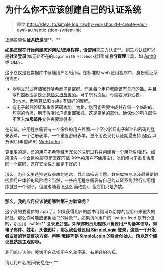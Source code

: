 # 为什么你不应该创建自己的认证系统

> 原文:[https://dev . to/simple log in/why-you-should-t-create-your-own-authentic ation-system-hjg](https://dev.to/simplelogin/why-you-shouldn-t-create-your-own-authentication-system-hjg)

正确实施**认证系统是**硬**。**

 **如果您现在开始创建您的网站/应用程序，请使用**第三方认证**。第三方认证可以是**社交登录**(如无处不在的`Login with Facebook`按钮)或**身份管理**工具，如 [Auth0](https://auth0.com) 或 [Okta](https://www.okta.com) 。

这不仅仅是在数据库中存储用户名/密码。在标准的 web 应用程序中，身份验证系统需要:

*   以明文形式存储密码[哈希](https://en.wikipedia.org/wiki/Cryptographic_hash_function#Password_verification)而不是密码。而且每个用户都应该有自己的[盐](https://en.wikipedia.org/wiki/Salt_(cryptography))。并且散列函数应该是[计算起来很昂贵的](https://codahale.com/how-to-safely-store-a-password/)。对于所有这些，你需要对彩虹表、Bcrypt、散列算法和 salts 有很好的理解。
*   有电子邮件验证和重置密码功能。为此，您可能需要生成并存储一个临时的、短期的令牌，用于激活帐户或重置密码。这是简单的部分。确保你的电子邮件不落入**垃圾邮件**文件夹要难得多。

在前端，应用程序需要有一个像样的用户界面:一个至少验证电子邮件和密码的登录表单，一个注册表单，一个重置密码表单。更不用说现代认证期望支持 [MFA](https://en.wikipedia.org/wiki/Multi-factor_authentication) 以及很快(希望如此) [WebAuthn](https://en.wikipedia.org/wiki/WebAuthn) 。

更重要的是，您的用户不希望经历冗长的注册过程并创建另一个用户名/密码。如果没有一个合适的*密码管理器*(可能 99%的用户不使用它)，他们倾向于重复使用同一个密码，这在安全性方面是不好的！

那么，为什么要选择这条艰难的道路，并面临密码泄露、数据库被黑以及最重要的劣质用户体验的风险呢？当然，一些应用程序需要有自己的认证系统(银行应用程序就是一个例子，但这也随着 [PSD2](https://en.wikipedia.org/wiki/Payment_Services_Directive) 而改变)，但它们只是少数。

* * *

**那么，我的应用应该使用哪种第三方验证呢？**

这个真的要看你的 app 了。如果获得用户的脸书订阅可以给你的应用带来很大的好处，那么你可能应该用脸书的登录**。如果访问用户的 Twitter feed 是有价值的，那么用 Twitter** 登录**更合适。如果你的应用程序只需要用户的基本信息，如电子邮件、姓名、头像图片，那么我会建议[用 SimpleLogin](https://simplelogin.io) 登录，这是一个开发者友好的登录解决方案。声明:我碰巧是 SimpleLogin 的联合创始人，所以这个建议显然是主观的😅。**

我们都应该停止要求用户选择用户名和密码。有更好的选择。

请让用户名/密码安息在⚰️.**